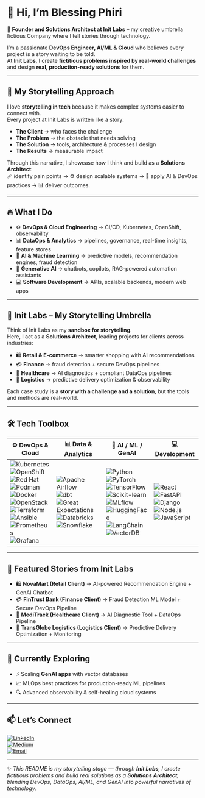 # 👋 Hi, I’m Blessing Phiri  

🚀 **Founder and Solutions Architect at Init Labs** – my creative umbrella fictious Company where I tell stories through technology.  

I’m a passionate **DevOps Engineer, AI/ML & Cloud** who believes every project is a story waiting to be told.  
At **Init Labs**, I create **fictitious problems inspired by real-world challenges** and design **real, production-ready solutions** for them.  

---

## 📖 My Storytelling Approach  

I love **storytelling in tech** because it makes complex systems easier to connect with.  
Every project at Init Labs is written like a story:  

- **The Client** → who faces the challenge  
- **The Problem** → the obstacle that needs solving  
- **The Solution** → tools, architecture & processes I design  
- **The Results** → measurable impact  

Through this narrative, I showcase how I think and build as a **Solutions Architect**:  
🩹 identify pain points → ⚙️ design scalable systems → 🤖 apply AI & DevOps practices → 📊 deliver outcomes.  

---

## 🔥 What I Do  
- ⚙️ **DevOps & Cloud Engineering** → CI/CD, Kubernetes, OpenShift, observability  
- 📊 **DataOps & Analytics** → pipelines, governance, real-time insights, feature stores  
- 🤖 **AI & Machine Learning** → predictive models, recommendation engines, fraud detection  
- 🧠 **Generative AI** → chatbots, copilots, RAG-powered automation assistants  
- 💻 **Software Development** → APIs, scalable backends, modern web apps  

---

## 🏢 Init Labs – My Storytelling Umbrella  

Think of Init Labs as my **sandbox for storytelling**.  
Here, I act as a **Solutions Architect**, leading projects for clients across industries:  

- 🛍 **Retail & E-commerce** → smarter shopping with AI recommendations  
- 💳 **Finance** → fraud detection + secure DevOps pipelines  
- 🏥 **Healthcare** → AI diagnostics + compliant DataOps pipelines  
- 🚚 **Logistics** → predictive delivery optimization & observability  

Each case study is a **story with a challenge and a solution**, but the tools and methods are real-world.  

---
 
## 🛠️ Tech Toolbox  

| ⚙️ DevOps & Cloud | 📊 Data & Analytics | 🤖 AI / ML / GenAI | 💻 Development |
|-------------------|----------------------|--------------------|----------------|
| ![Kubernetes](https://img.shields.io/badge/-Kubernetes-326CE5?style=for-the-badge&logo=kubernetes&logoColor=white) <br> ![OpenShift](https://img.shields.io/badge/-OpenShift-EE0000?style=for-the-badge&logo=redhatopenshift&logoColor=white) <br> ![Red Hat](https://img.shields.io/badge/-Red%20Hat-EE0000?style=for-the-badge&logo=redhat&logoColor=white) <br> ![Podman](https://img.shields.io/badge/-Podman-892CA0?style=for-the-badge&logo=podman&logoColor=white) <br> ![Docker](https://img.shields.io/badge/-Docker-2496ED?style=for-the-badge&logo=docker&logoColor=white) <br> ![OpenStack](https://img.shields.io/badge/-OpenStack-F01742?style=for-the-badge&logo=openstack&logoColor=white) <br> ![Terraform](https://img.shields.io/badge/-Terraform-7B42BC?style=for-the-badge&logo=terraform&logoColor=white) <br> ![Ansible](https://img.shields.io/badge/-Ansible-EE0000?style=for-the-badge&logo=ansible&logoColor=white) <br> ![Prometheus](https://img.shields.io/badge/-Prometheus-E6522C?style=for-the-badge&logo=prometheus&logoColor=white) <br> ![Grafana](https://img.shields.io/badge/-Grafana-F46800?style=for-the-badge&logo=grafana&logoColor=white) | ![Apache Airflow](https://img.shields.io/badge/-Airflow-017CEE?style=for-the-badge&logo=apacheairflow&logoColor=white) <br> ![dbt](https://img.shields.io/badge/-dbt-FF694B?style=for-the-badge&logo=dbt&logoColor=white) <br> ![Great Expectations](https://img.shields.io/badge/-Great%20Expectations-1E293B?style=for-the-badge) <br> ![Databricks](https://img.shields.io/badge/-Databricks-FF3621?style=for-the-badge&logo=databricks&logoColor=white) <br> ![Snowflake](https://img.shields.io/badge/-Snowflake-29B5E8?style=for-the-badge&logo=snowflake&logoColor=white) | ![Python](https://img.shields.io/badge/-Python-3776AB?style=for-the-badge&logo=python&logoColor=white) <br> ![PyTorch](https://img.shields.io/badge/-PyTorch-EE4C2C?style=for-the-badge&logo=pytorch&logoColor=white) <br> ![TensorFlow](https://img.shields.io/badge/-TensorFlow-FF6F00?style=for-the-badge&logo=tensorflow&logoColor=white) <br> ![Scikit-learn](https://img.shields.io/badge/-Scikit%20Learn-F7931E?style=for-the-badge&logo=scikitlearn&logoColor=white) <br> ![MLflow](https://img.shields.io/badge/-MLflow-0194E2?style=for-the-badge&logo=mlflow&logoColor=white) <br> ![HuggingFace](https://img.shields.io/badge/-HuggingFace-FFD21E?style=for-the-badge&logo=huggingface&logoColor=black) <br> ![LangChain](https://img.shields.io/badge/-LangChain-1C1C1C?style=for-the-badge) <br> ![VectorDB](https://img.shields.io/badge/-VectorDB-3B82F6?style=for-the-badge) | ![React](https://img.shields.io/badge/-React-61DAFB?style=for-the-badge&logo=react&logoColor=black) <br> ![FastAPI](https://img.shields.io/badge/-FastAPI-009688?style=for-the-badge&logo=fastapi&logoColor=white) <br> ![Django](https://img.shields.io/badge/-Django-092E20?style=for-the-badge&logo=django&logoColor=white) <br> ![Node.js](https://img.shields.io/badge/-Node.js-339933?style=for-the-badge&logo=node.js&logoColor=white) <br> ![JavaScript](https://img.shields.io/badge/-JavaScript-F7DF1E?style=for-the-badge&logo=javascript&logoColor=black) |

---

## 📌 Featured Stories from Init Labs  
- 🛍 **NovaMart (Retail Client)** → AI-powered Recommendation Engine + GenAI Chatbot  
- 💳 **FinTrust Bank (Finance Client)** → Fraud Detection ML Model + Secure DevOps Pipeline  
- 🏥 **MediTrack (Healthcare Client)** → AI Diagnostic Tool + DataOps Pipeline  
- 🚚 **TransGlobe Logistics (Logistics Client)** → Predictive Delivery Optimization + Monitoring  

---

## 🌱 Currently Exploring  
- ⚡ Scaling **GenAI apps** with vector databases  
- 📈 MLOps best practices for production-ready ML pipelines  
- 🔍 Advanced observability & self-healing cloud systems  

---

## 📫 Let’s Connect  

[![LinkedIn](https://img.shields.io/badge/LinkedIn-0077B5?style=for-the-badge&logo=linkedin&logoColor=white)](https://www.linkedin.com/in/blessing-phiri-614b77209/)  
[![Medium](https://img.shields.io/badge/Medium-12100E?style=for-the-badge&logo=medium&logoColor=white)]()  
[![Email](https://img.shields.io/badge/Email-D14836?style=for-the-badge&logo=gmail&logoColor=white)](mailto:blessingphiri79@outlook.com)  

---

✨ *This README is my storytelling stage — through **Init Labs**, I create fictitious problems and build real solutions as a **Solutions Architect**, blending DevOps, DataOps, AI/ML, and GenAI into powerful narratives of technology.*  


